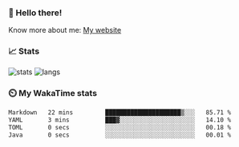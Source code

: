 ### 👋 Hello there!

Know more about me: [My website](https://onlyra1n.top)


### 📈 Stats

![stats](https://github-readme-stats.vercel.app/api?username=Fiz-Victor&theme=dracula&show_icons=true)
![langs](https://github-readme-stats.vercel.app/api/top-langs/?username=Fiz-Victor&theme=dracula&layout=compact)

### ⏲️ My WakaTime stats

<!--START_SECTION:waka-->

```txt
Markdown   22 mins         █████████████████████▒░░░   85.71 %
YAML       3 mins          ███▓░░░░░░░░░░░░░░░░░░░░░   14.10 %
TOML       0 secs          ░░░░░░░░░░░░░░░░░░░░░░░░░   00.18 %
Java       0 secs          ░░░░░░░░░░░░░░░░░░░░░░░░░   00.01 %
```

<!--END_SECTION:waka-->
